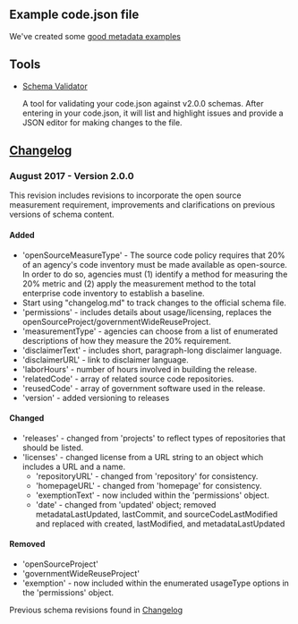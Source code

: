 ## Example code.json file

We've created some [good metadata examples](https://github.com/GSA/code-gov/blob/master/METADATA_EXAMPLES.md)

## Tools

*   <a class="default-link" href="https://code.gov/about/compliance/inventory-code/validate-schema">Schema Validator</a>

    A tool for validating your code.json against v2.0.0 schemas. After entering in your code.json, it will list and highlight issues and provide a JSON editor for making changes to the file.

## [Changelog](https://github.com/GSA/code-gov-data/blob/master/CHANGELOG.md)

### August 2017 - Version 2.0.0

This revision includes revisions to incorporate the open source measurement requirement, improvements and clarifications on previous versions of schema content.

#### Added

*   'openSourceMeasureType' - The source code policy requires that 20% of an agency's code inventory must be made available as open-source. In order to do so, agencies must (1) identify a method for measuring the 20% metric and (2) apply the measurement method to the total enterprise code inventory to establish a baseline.
*   Start using "changelog.md" to track changes to the official schema file.
*   'permissions' - includes details about usage/licensing, replaces the openSourceProject/governmentWideReuseProject.
*   'measurementType' - agencies can choose from a list of enumerated descriptions of how they measure the 20% requirement.
*   'disclaimerText' - includes short, paragraph-long disclaimer language.
*   'disclaimerURL' - link to disclaimer language.
*   'laborHours' - number of hours involved in building the release.
*   'relatedCode' - array of related source code repositories.
*   'reusedCode' - array of government software used in the release.
*   'version' - added versioning to releases

#### Changed

*   'releases' - changed from 'projects' to reflect types of repositories that should be listed.
*   'licenses' - changed license from a URL string to an object which includes a URL and a name.
    *   'repositoryURL' - changed from 'repository' for consistency.
    *   'homepageURL' - changed from 'homepage' for consistency.
    *   'exemptionText' - now included within the 'permissions' object.
    *   'date' - changed from 'updated' object; removed metadataLastUpdated, lastCommit, and sourceCodeLastModified and replaced with created, lastModified, and metadataLastUpdated

#### Removed

*   'openSourceProject'
*   'governmentWideReuseProject'
*   'exemption' - now included within the enumerated usageType options in the 'permissions' object.

Previous schema revisions found in [Changelog](https://github.com/GSA/code-gov-data/blob/master/schemas/CHANGELOG.md)